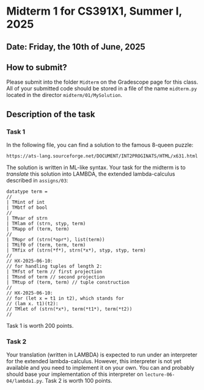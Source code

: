 # Midterm 1 for CS391X1, Summer I, 2025

## Date: Friday, the 10th of June, 2025

## How to submit?

Please submit into the folder `Midterm` on the Gradescope page for
this class. All of your submitted code should be stored in a file of
the name `midterm.py` located in the director `midterm/01/MySolution`.

## Description of the task

### Task 1

In the following file, you can find a solution to the famous
8-queen puzzle:

```
https://ats-lang.sourceforge.net/DOCUMENT/INT2PROGINATS/HTML/x631.html
```

The solution is written in ML-like syntax. Your task for the midterm
is to _translate_ this solution into LAMBDA, the extended lambda-calculus
described in `assigns/03`:


```
datatype term =
//
| TMint of int
| TMbtf of bool
//
| TMvar of strn
| TMlam of (strn, styp, term)
| TMapp of (term, term)
//
| TMopr of (strn(*opr*), list(term))
| TMif0 of (term, term, term)
| TMfix of (strn(*f*), strn(*x*), styp, styp, term)
//
// HX-2025-06-10:
// for handling tuples of length 2:
| TMfst of term // first projection
| TMsnd of term // second projection
| TMtup of (term, term) // tuple construction
//
// HX-2025-06-10:
// for (let x = t1 in t2), which stands for
// (lam x. t1)(t2):
// TMlet of (strn(*x*), term(*t1*), term(*t2))
//
```

Task 1 is worth 200 points.

### Task 2

Your translation (written in LAMBDA) is
expected to run under an interpreter for the extended lambda-calculus.
However, this interpreter is not yet available and you need to implement
it on your own. You can and probably should base your implementation of
this interpreter on `lecture-06-04/lambda1.py`. Task 2 is worth 100 points.